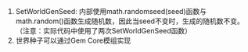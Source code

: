 1. SetWorldGenSeed: 内部使用math.randomseed(seed)函数与math.random()函数生成随机数，因此当seed不变时，生成的随机数不变。（注意：实际代码中使用了两次SetWorldGenSeed函数）
2. 世界种子可以通过Gem Core模组实现